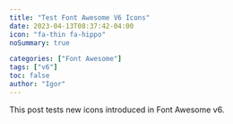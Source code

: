```yaml
---
title: "Test Font Awesome V6 Icons"
date: 2023-04-13T08:37:42-04:00
icon: "fa-thin fa-hippo"
noSummary: true

categories: ["Font Awesome"]
tags: ["v6"]
toc: false
author: "Igor"
---
```


This post tests new icons introduced in Font Awesome v6.

<i class="fa fa-thin fa-hippo"></i>
<i class="fa fa-thin fa-hippo" style="font-size:24px"></i>
<i class="fa fa-thin fa-hippo" style="font-size:36px;"></i>
<i class="fa fa-thin fa-hippo" style="font-size:48px;color:red"></i>
